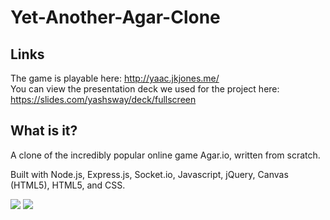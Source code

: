 # Yet-Another-Agar-Clone
## Links
The game is playable here: http://yaac.jkjones.me/  
You can view the presentation deck we used for the project here: https://slides.com/yashsway/deck/fullscreen

## What is it?
A clone of the incredibly popular online game Agar.io, written from scratch.

Built with Node.js, Express.js, Socket.io, Javascript, jQuery, Canvas (HTML5), HTML5, and CSS.

<img src="https://i.gyazo.com/ac707430673822eaa83536fc39721b9e.gif">
<img src="https://i.gyazo.com/fc7570ccd19aa511e4bd15bf8fc1f2d7.gif">
